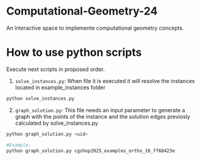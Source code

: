 # Computational-Geometry-24
An interactive space to implemente computational geometry concepts. 

# How to use python scripts

Execute next scripts in proposed order.

1. `solve_instances.py`: When file it is executed it will resolve the instances located in example_instances folder

```bash
python solve_instances.py
```
2. `graph_solution.py`: This file needs an input parameter to generate a graph with the points of the instance and the solution edges previosly calculated by solve_instances.py

```bash
python graph_solution.py <uid>

#Example:
python graph_solution.py cgshop2025_examples_ortho_10_ff68423e
```
